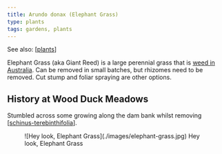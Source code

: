 ```yaml
---
title: Arundo donax (Elephant Grass)
type: plants
tags: gardens, plants 
---
```


See also: [[plants]]

Elephant Grass (aka Giant Reed) is a large perennial grass that is [weed in Australia](https://weeds.org.au/profiles/giant-reed-elephant/). Can be removed in small batches, but rhizomes need to be removed. Cut stump and foliar spraying are other options. 

## History at Wood Duck Meadows

Stumbled across some growing along the dam bank whilst removing [[schinus-terebinthifolia]]. 

<figure markdown>
![Hey look, Elephant Grass](./images/elephant-grass.jpg)
<caption>Hey look, Elephant Grass</caption>
</figure>

[//begin]: # "Autogenerated link references for markdown compatibility"
[plants]: plants "Plants"
[schinus-terebinthifolia]: schinus-terebinthifolia "Schinus Terebinthifolia (Brazilian pepper tree)"
[//end]: # "Autogenerated link references"